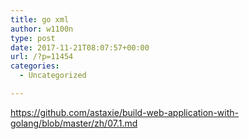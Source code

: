 ```yaml
---
title: go xml
author: w1100n
type: post
date: 2017-11-21T08:07:57+00:00
url: /?p=11454
categories:
  - Uncategorized

---
```

https://github.com/astaxie/build-web-application-with-golang/blob/master/zh/07.1.md